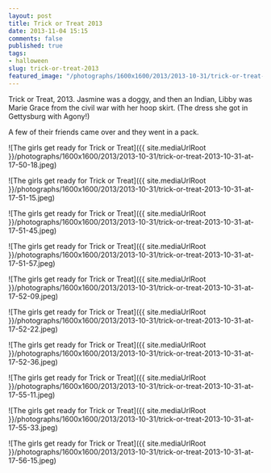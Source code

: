 ```yaml
---
layout: post
title: Trick or Treat 2013
date: 2013-11-04 15:15
comments: false
published: true
tags:
- halloween
slug: trick-or-treat-2013
featured_image: "/photographs/1600x1600/2013/2013-10-31/trick-or-treat-2013-10-31-at-17-50-18.jpeg"
---
```

Trick or Treat, 2013.  Jasmine was a doggy, and then an Indian, Libby was Marie Grace from the civil war with her hoop skirt. (The dress she got in Gettysburg with Agony!)

A few of their friends came over and they went in a pack.

![The girls get ready for Trick or Treat]({{ site.mediaUrlRoot }}/photographs/1600x1600/2013/2013-10-31/trick-or-treat-2013-10-31-at-17-50-18.jpeg)

![The girls get ready for Trick or Treat]({{ site.mediaUrlRoot }}/photographs/1600x1600/2013/2013-10-31/trick-or-treat-2013-10-31-at-17-51-15.jpeg)

![The girls get ready for Trick or Treat]({{ site.mediaUrlRoot }}/photographs/1600x1600/2013/2013-10-31/trick-or-treat-2013-10-31-at-17-51-45.jpeg)

![The girls get ready for Trick or Treat]({{ site.mediaUrlRoot }}/photographs/1600x1600/2013/2013-10-31/trick-or-treat-2013-10-31-at-17-51-57.jpeg)

![The girls get ready for Trick or Treat]({{ site.mediaUrlRoot }}/photographs/1600x1600/2013/2013-10-31/trick-or-treat-2013-10-31-at-17-52-09.jpeg)

![The girls get ready for Trick or Treat]({{ site.mediaUrlRoot }}/photographs/1600x1600/2013/2013-10-31/trick-or-treat-2013-10-31-at-17-52-22.jpeg)

![The girls get ready for Trick or Treat]({{ site.mediaUrlRoot }}/photographs/1600x1600/2013/2013-10-31/trick-or-treat-2013-10-31-at-17-52-36.jpeg)

![The girls get ready for Trick or Treat]({{ site.mediaUrlRoot }}/photographs/1600x1600/2013/2013-10-31/trick-or-treat-2013-10-31-at-17-55-11.jpeg)

![The girls get ready for Trick or Treat]({{ site.mediaUrlRoot }}/photographs/1600x1600/2013/2013-10-31/trick-or-treat-2013-10-31-at-17-55-33.jpeg)

![The girls get ready for Trick or Treat]({{ site.mediaUrlRoot }}/photographs/1600x1600/2013/2013-10-31/trick-or-treat-2013-10-31-at-17-56-15.jpeg)

